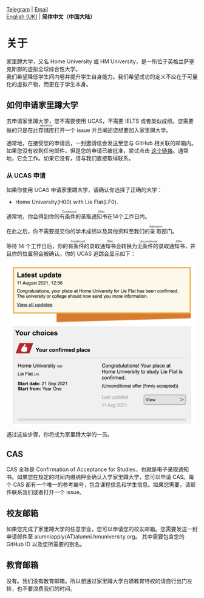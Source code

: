 [Telegram](https://t.me/hmuni) | [Email](mailto:admin@alumni.hmuniversity.org)  
[English (UK)](README.md) | **简体中文（中国大陆）**

# 关于

家里蹲大学，又名 Home University 或 HM University，是一所位于英格兰萨塞克斯郡的虚拟全球综合性大学。  
我们希望降低学生间内卷并提升学生自身能力。我们希望成功的定义不应在于可量化的虚拟产物，而更在于学生本身。

## 如何申请家里蹲大学

去申请家里蹲大学，您不需要使用 UCAS，不需要 IELTS 或者类似成绩。您需要做的只是在此<ruby>存储库<rp>（</rp><rt>repository</rt><rp>）</rp></ruby>打开一个 issue 并且阐述您想要加入家里蹲大学。

通常地，在接受您的申请后，一封邀请信会发送至您与 GitHub 相关联的邮箱内。如果您没有收到任何邮件，但是您的申请已被批准，尝试点击 [这个链接](https://github.com/orgs/HMUniversity/invitation?via_email=1)。通常地，它会工作。如果它没有，请与我们直接取得联系。

### 从 UCAS 申请

如果你使用 UCAS 申请家里蹲大学，请确认你选择了正确的大学：

- Home University(H00) with Lie Flat(LF0).

通常地，你会得到你的<ruby>有条件的录取通知书<rp>（</rp><rt>Conditional Offer</rt><rp>）</rp></ruby>在14个工作日内。

在此之后，你不需要提交你的学术成绩以及其他资料至我们的<ruby>录取<rp>（</rp><rt>Admission</rt><rp>）</rp></ruby>部门。

等待 14 个工作日后，你的<ruby>有条件的录取通知书<rp>（</rp><rt>Conditional Offer</rt><rp>）</rp></ruby>会转换为<ruby>无条件的录取通知书<rp>（</rp><rt>Unconditional Offer</rt><rp>）</rp></ruby>，并且你的位置将会被确认。你的 UCAS 追踪会显示如下： 

![](image/ucas-track.png)

通过这些步骤，你将成为家里蹲大学的一员。

## CAS

CAS 全称是 Confirmation of Acceptance for Studies，也就是电子录取通知书。如果您在规定的时间内缴纳押金确认入学家里蹲大学，您可以申请 CAS。每个 CAS 都有一个唯一的参考编号，包含课程信息和学生信息。如果您需要，请邮件联系我们或者打开一个 issue。

## 校友邮箱

如果您完成了家里蹲大学的任意学业，您可以申请您的校友邮箱。您需要发送一封申请邮件至 alumniapply(AT)alumni.hmuniversity.org。 其中需要包含您的 GitHub ID 以及您所需要的别名。

## 教育邮箱

没有。我们没有教育邮箱。所以想通过家里蹲大学白嫖教育特权的请自行出门左转，也不要浪费我们的时间。

